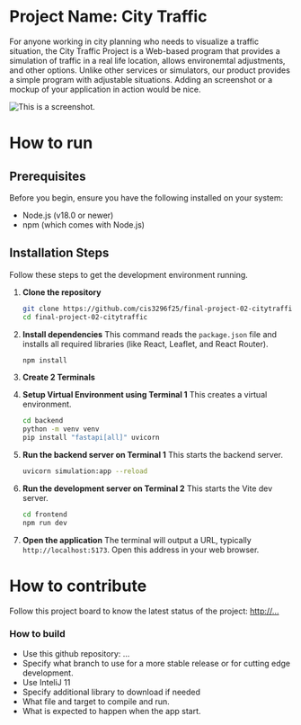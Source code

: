 # Project Name: City Traffic

For anyone working in city planning who needs to visualize a traffic situation, the City Traffic Project is a Web-based program that provides a simulation of traffic in a real life location, allows environemtal adjustments, and other options. Unlike other services or simulators, our product provides a simple program with adjustable situations.
Adding an screenshot or a mockup of your application in action would be nice.

![This is a screenshot.](images.png)

# How to run

## Prerequisites

Before you begin, ensure you have the following installed on your system:

- Node.js (v18.0 or newer)
- npm (which comes with Node.js)

## Installation Steps

Follow these steps to get the development environment running.

1.  **Clone the repository**

    ```bash
    git clone https://github.com/cis3296f25/final-project-02-citytraffic.git
    cd final-project-02-citytraffic
    ```

2.  **Install dependencies**
    This command reads the `package.json` file and installs all required libraries (like React, Leaflet, and React Router).

    ```bash
    npm install
    ```

3.  **Create 2 Terminals**

4.  **Setup Virtual Environment using Terminal 1**
    This creates a virtual environment.

    ```bash
    cd backend
    python -m venv venv
    pip install "fastapi[all]" uvicorn

    ```

5.  **Run the backend server on Terminal 1**
    This starts the backend server.

    ```bash
    uvicorn simulation:app --reload
    ```

6.  **Run the development server on Terminal 2**
    This starts the Vite dev server.

    ```bash
    cd frontend
    npm run dev
    ```

7.  **Open the application**
    The terminal will output a URL, typically `http://localhost:5173`. Open this address in your web browser.

# How to contribute

Follow this project board to know the latest status of the project: [http://...]([http://...])

### How to build

- Use this github repository: ...
- Specify what branch to use for a more stable release or for cutting edge development.
- Use InteliJ 11
- Specify additional library to download if needed
- What file and target to compile and run.
- What is expected to happen when the app start.
